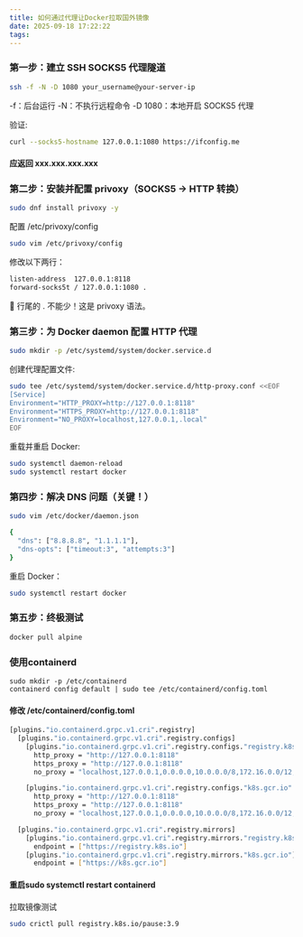 ```yaml
---
title: 如何通过代理让Docker拉取国外镜像
date: 2025-09-18 17:22:22
tags:
---
```

### 第一步：建立 SSH SOCKS5 代理隧道

```bash 
ssh -f -N -D 1080 your_username@your-server-ip
```
-f：后台运行
-N：不执行远程命令
-D 1080：本地开启 SOCKS5 代理

验证:
```bash
curl --socks5-hostname 127.0.0.1:1080 https://ifconfig.me
```
#### 应返回 xxx.xxx.xxx.xxx

### 第二步：安装并配置 privoxy（SOCKS5 → HTTP 转换）
```bash
sudo dnf install privoxy -y
```

配置 /etc/privoxy/config
```bash
sudo vim /etc/privoxy/config
```
修改以下两行：
```bash
listen-address  127.0.0.1:8118
forward-socks5t / 127.0.0.1:1080 . 
```

🔑 行尾的 . 不能少！这是 privoxy 语法。 

### 第三步：为 Docker daemon 配置 HTTP 代理
```bash
sudo mkdir -p /etc/systemd/system/docker.service.d
```

创建代理配置文件:
```bash
sudo tee /etc/systemd/system/docker.service.d/http-proxy.conf <<EOF
[Service]
Environment="HTTP_PROXY=http://127.0.0.1:8118"
Environment="HTTPS_PROXY=http://127.0.0.1:8118"
Environment="NO_PROXY=localhost,127.0.0.1,.local"
EOF
```

重载并重启 Docker:
```bash
sudo systemctl daemon-reload
sudo systemctl restart docker
```

### 第四步：解决 DNS 问题（关键！）
```bash
sudo vim /etc/docker/daemon.json

{
  "dns": ["8.8.8.8", "1.1.1.1"],
  "dns-opts": ["timeout:3", "attempts:3"]
}
```

重启 Docker：
```bash
sudo systemctl restart docker
```
### 第五步：终极测试
```bash
docker pull alpine
```

### 使用containerd
```
sudo mkdir -p /etc/containerd
containerd config default | sudo tee /etc/containerd/config.toml
```
#### 修改 /etc/containerd/config.toml
```bash
[plugins."io.containerd.grpc.v1.cri".registry]
  [plugins."io.containerd.grpc.v1.cri".registry.configs]
    [plugins."io.containerd.grpc.v1.cri".registry.configs."registry.k8s.io".proxy]
      http_proxy = "http://127.0.0.1:8118"
      https_proxy = "http://127.0.0.1:8118"
      no_proxy = "localhost,127.0.0.1,0.0.0.0,10.0.0.0/8,172.16.0.0/12,192.168.0.0/16"

    [plugins."io.containerd.grpc.v1.cri".registry.configs."k8s.gcr.io".proxy]
      http_proxy = "http://127.0.0.1:8118"
      https_proxy = "http://127.0.0.1:8118"
      no_proxy = "localhost,127.0.0.1,0.0.0.0,10.0.0.0/8,172.16.0.0/12,192.168.0.0/16"

  [plugins."io.containerd.grpc.v1.cri".registry.mirrors]
    [plugins."io.containerd.grpc.v1.cri".registry.mirrors."registry.k8s.io"]
      endpoint = ["https://registry.k8s.io"]
    [plugins."io.containerd.grpc.v1.cri".registry.mirrors."k8s.gcr.io"]
      endpoint = ["https://k8s.gcr.io"]
```
#### 重启sudo systemctl restart containerd

拉取镜像测试
```bash
sudo crictl pull registry.k8s.io/pause:3.9
```
